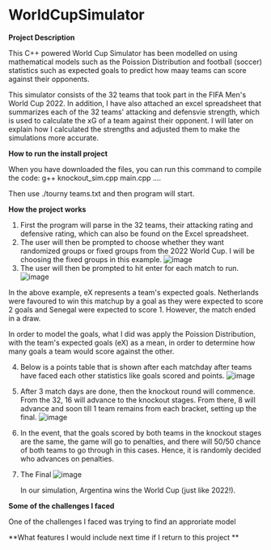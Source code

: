 # WorldCupSimulator

**Project Description**

This C++ powered World Cup Simulator has been modelled on using mathematical models such as the Poission Distribution and football (soccer) statistics such as expected goals to predict how maay teams can score against their opponents. 

This simulator consists of the 32 teams that took part in the FIFA Men's World Cup 2022. In addition, I have also attached an excel spreadsheet that summarizes each of the 32 teams' attacking and defensvie strength, which is used to calculate the xG of a team against their opponent. I will later on explain how I calculated the strengths and adjusted them to make the simulations more accurate. 



**How to run the install project**

When you have downloaded the files, you can run this command to compile the code: g++ knockout_sim.cpp main.cpp ....


Then use ./tourny teams.txt and then program will start. 

**How the project works**

1. First the program will parse in the 32 teams, their attacking rating and defensive rating, which can also be found on the Excel spreadsheet.
2. The user will then be prompted to choose whether they want randomized groups or fixed groups from the 2022 World Cup. I will be choosing the fixed groups in this example.
   ![image](https://github.com/dkaul09/WorldCupSimulator/assets/111927365/f0ae262a-68bb-4ae6-a4a3-8b3e5e8d7c5b)
3.  The user will then be prompted to hit enter for each match to run.
   ![image](https://github.com/dkaul09/WorldCupSimulator/assets/111927365/8fd1746e-1b79-4196-aa50-6baab68098e0)

 In the above example, eX represents a team's expected goals. Netherlands were favoured to win this matchup by a goal as they were expected to score 2 goals and Senegal were expected to score 1. 
 However, the match ended in a draw. 

 In order to model the goals, what I did was apply the Poission Distribution, with the team's expected goals (eX) as a mean, in order to determine how many goals a team would score against the other. 

4. Below is a points table that is shown after each matchday after teams have faced each other statistics like goals scored and points.
   ![image](https://github.com/dkaul09/WorldCupSimulator/assets/111927365/78f1b4ae-163c-4376-8d56-b7989e663977)

5. After 3 match days are done, then the knockout round will commence. From the 32, 16 will advance to the knockout stages. From there, 8 will advance and soon till 1 team remains from each bracket, setting up the final.
   ![image](https://github.com/dkaul09/WorldCupSimulator/assets/111927365/eb11bc21-c510-4f53-a524-35b9537ff066)

   
6. In the event, that the goals scored by both teams in the knockout stages are the same, the game will go to penalties, and there will 50/50 chance of both teams to go through in this cases. Hence, it is randomly decided who advances on penalties.


7. The Final
   ![image](https://github.com/dkaul09/WorldCupSimulator/assets/111927365/408852c3-45ad-41a6-bf07-ad9267bd92bb)

   In our simulation, Argentina wins the World Cup (just like 2022!).








**Some of the challenges I faced**

One of the challenges I faced was trying to find an approriate model 



**What features I would include next time if I return to this project **
